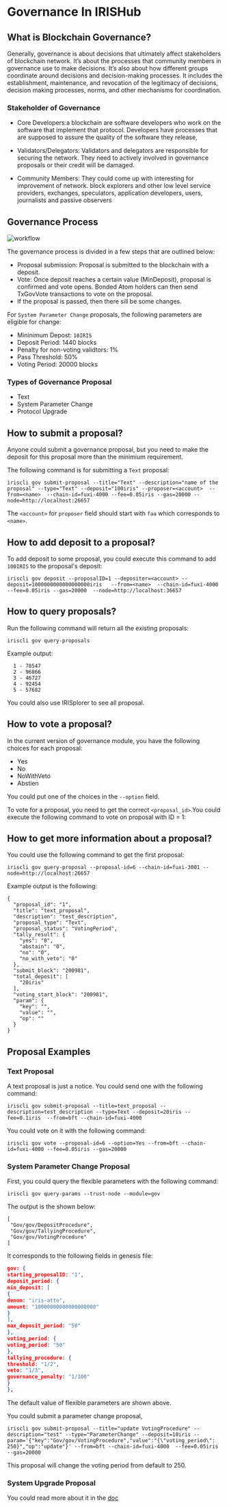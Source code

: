 # Governance In IRISHub

## What is Blockchain Governance?

Generally, governance is about decisions that ultimately affect stakeholders of blockchain network. It’s about the processes 
that community members in governance use to make decisions. 
It’s also about how different groups coordinate around decisions and decision-making processes. 
It includes the establishment, maintenance, and revocation of the legitimacy of decisions, decision making processes, norms,
and other mechanisms for coordination.

### Stakeholder of Governance

* Core Developers:a blockchain are software developers who work on the software that implement that protocol. 
Developers have processes that are supposed to assure the quality of the software they release, 

* Validators/Delegators: Validators and delegators are responsible for securing the network. They need to actively involved in governance
proposals or their credit will be damaged. 

* Community Members: They could come up with interesting for improvement of network. block explorers and other low level service providers, exchanges, speculators, application developers, users, journalists and passive observers



## Governance Process
![workflow](../pics/flow.jpg)

The governance process is divided in a few steps that are outlined below:

* Proposal submission: Proposal is submitted to the blockchain with a deposit.
* Vote: Once deposit reaches a certain value (MinDeposit), proposal is confirmed and vote opens. Bonded Atom holders can then send TxGovVote transactions to vote on the proposal.
* If the proposal is passed, then there sill be some changes. 


For `System Parameter Change` proposals, the following parameters are eligible for change:

* Mininimum Depost: `10IRIS`
* Deposit Period: 1440 blocks
* Penalty for non-voting validtors: 1%
* Pass Threshold: 50%
* Voting Period: 20000 blocks


### Types of Governance Proposal

* Text
* System Parameter Change
* Protocol Upgrade 


## How to submit a proposal?

Anyone could submit a governance proposal, but you need to make the deposit for this proposal more than the minimium requirement.

The following command is for submitting a `Text` proposal:

```
iriscli gov submit-proposal --title="Text" --description="name of the proposal" --type="Text" --deposit="100iris" --proposer=<account>  --from=<name>  --chain-id=fuxi-4000 --fee=0.05iris --gas=20000 --node=http://localhost:26657
```

The `<account>` for `proposer` field should start with `faa` which corresponds to `<name>`.


## How to add deposit to a proposal?

To add deposit to some proposal, you could execute this command to add `100IRIS` to the proposal's deposit:

```
iriscli gov deposit --proposalID=1 --depositer=<account> --deposit=1000000000000000000iris   --from=<name>  --chain-id=fuxi-4000  --fee=0.05iris --gas=20000  --node=http://localhost:36657 
```
## How to query proposals?

Run the following command will return all the existing proposals:
```$xslt
iriscli gov query-proposals
```
Example output:
```$xslt
  1 - 78547
  2 - 96866
  3 - 46727
  4 - 92454
  5 - 57682
```

You could also use IRISplorer to see all proposal. 

## How to vote a proposal?

In the current version of governance module, you have the following choices for each proposal:
* Yes
* No
* NoWithVeto
* Abstien

You could put one of the choices in the `--option` field. 

To vote for a proposal, you need to get the correct `<proposal_id>`.You could execute the following command to vote on proposal with ID = 1:


## How to get more information about a proposal?

You could use the following command to get the first proposal:  
```
iriscli gov query-proposal --proposal-id=6 --chain-id=fuxi-3001 --node=http://localhost:26657
```

Example output is the following:
```$xslt
{
  "proposal_id": "1",
  "title": "text_proposal",
  "description": "test_description",
  "proposal_type": "Text",
  "proposal_status": "VotingPeriod",
  "tally_result": {
    "yes": "0",
    "abstain": "0",
    "no": "0",
    "no_with_veto": "0"
  },
  "submit_block": "200981",
  "total_deposit": [
    "20iris"
  ],
  "voting_start_block": "200981",
  "param": {
    "key": "",
    "value": "",
    "op": ""
  }
}
```
## Proposal Examples

### Text Proposal

A text proposal is just a notice. You could send one with the following command:
```$xslt
iriscli gov submit-proposal --title=text_proposal --description=test_description --type=Text --deposit=20iris --fee=0.1iris  --from=bft --chain-id=fuxi-4000 
```
You could vote on it with the following command:
```$xslt
iriscli gov vote --proposal-id=6 --option=Yes --from=bft --chain-id=fuxi-4000 --fee=0.05iris --gas=20000 
```


### System Parameter Change Proposal

First, you could query the flexible parameters with the following command:
```
iriscli gov query-params --trust-node --module=gov 

```

The output is the shown below:
```$xslt
[
 "Gov/gov/DepositProcedure",
 "Gov/gov/TallyingProcedure",
 "Gov/gov/VotingProcedure"
]
```
It corresponds to the following fields in genesis file:

```json
gov: {
starting_proposalID: "1",
deposit_period: {
min_deposit: [
{
denom: "iris-atto",
amount: "10000000000000000000"
}
],
max_deposit_period: "50"
},
voting_period: {
voting_period: "50"
},
tallying_procedure: {
threshold: "1/2",
veto: "1/3",
governance_penalty: "1/100"
}
},
```


The default value of flexible parameters are shown above.

You could submit a parameter change proposal,
```$xslt
iriscli gov submit-proposal --title="update VotingProcedure" --description="test" --type="ParameterChange" --deposit=10iris --param='{"key":"Gov/gov/VotingProcedure","value":"{\"voting_period\": 250}","op":"update"}' --from=bft --chain-id=fuxi-4000  --fee=0.05iris --gas=20000
```
This proposal will change the voting period from default to 250.

### System Upgrade Proposal

You could read more about it in the [doc](../modules/upgrade/README.md)
